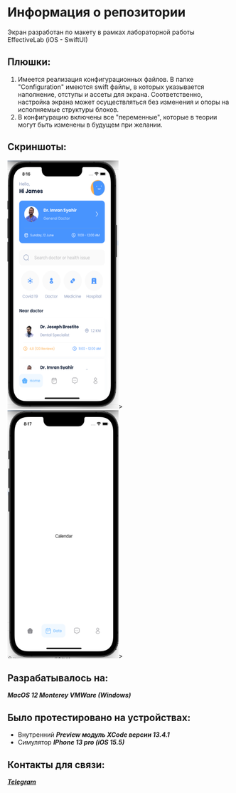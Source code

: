 # Информация о репозитории
Экран разработан по макету в рамках лабораторной работы EffectiveLab (iOS - SwiftUI)

## Плюшки:
1. Имеется реализация конфигурационных файлов. В папке "Configuration" имеются swift файлы, в которых указывается наполнение, отступы и ассеты для экрана.
Соответственно, настройка экрана может осуществляться без изменения и опоры на исполняемые структуры блоков.
2. В конфигурацию включены все "переменные", которые в теории могут быть изменены в будущем при желании. 

## Скриншоты:

<img src="https://github.com/anton418788/DoctorScreen/blob/request/iosscreen1.PNG" width="250" height="558">>
<img src="https://github.com/anton418788/DoctorScreen/blob/request/iosscreen2PNG.PNG" width="250" height="558">>

## Разрабатывалось на:
___MacOS 12 Monterey VMWare (Windows)___

## Было протестировано на устройствах:
- Внутренний ___Preview модуль XCode версии 13.4.1___
- Симулятор ___IPhone 13 pro (iOS 15.5)___

## Контакты для связи:
[___Telegram___ ](https://t.me/Arleo_ZeReddit)

